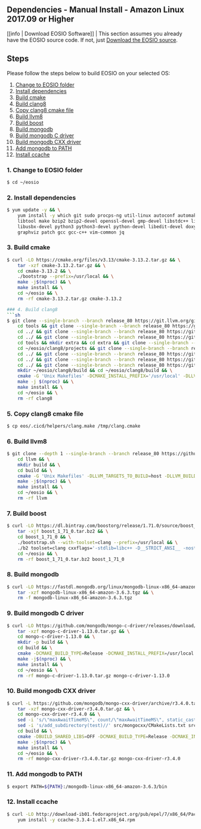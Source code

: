 ## Dependencies - Manual Install - Amazon Linux 2017.09 or Higher

[[info | Download EOSIO Software]]
| This section assumes you already have the EOSIO source code. If not, just [Download the EOSIO source](../../../../01_build-from-source/01_download-eosio-source.md).

<!--
# download and run base docker image
```
docker pull amazonlinux:2.0.20190508
docker run -it amazonlinux:2.0.20190508
```

# download eosio
```
mkdir -p ~/eosio && cd ~/eosio
git clone --recursive --single-branch -b release/2.0.x https://github.com/EOSIO/eos.git
```
-->

## Steps

Please follow the steps below to build EOSIO on your selected OS:

1. [Change to EOSIO folder](#1-change-to-eosio-folder)
2. [Install dependencies](#2-install-dependencies)
3. [Build cmake](#3-build-cmake)
4. [Build clang8](#5-build-clang8)
5. [Copy clang8 cmake file](#6-copy-clang8-cmake-file)
6. [Build llvm8](#7-build-llvm8)
7. [Build boost](#8-build-boost)
8. [Build mongodb](#9-build-mongodb)
9. [Build mongodb C driver](#10-build-mongodb-c-driver)
10. [Build mongodb CXX driver](#11-build-mongodb-cxx-driver)
11. [Add mongodb to PATH](#12-add-mongodb-to-path)
12. [Install ccache](#13-install-ccache)

### 1. Change to EOSIO folder
```sh
$ cd ~/eosio
```

### 2. Install dependencies
```sh
$ yum update -y && \
    yum install -y which git sudo procps-ng util-linux autoconf automake \
    libtool make bzip2 bzip2-devel openssl-devel gmp-devel libstdc++ libcurl-devel \
    libusbx-devel python3 python3-devel python-devel libedit-devel doxygen \
    graphviz patch gcc gcc-c++ vim-common jq
```

### 3. Build cmake
```sh
$ curl -LO https://cmake.org/files/v3.13/cmake-3.13.2.tar.gz && \
    tar -xzf cmake-3.13.2.tar.gz && \
    cd cmake-3.13.2 && \
    ./bootstrap --prefix=/usr/local && \
    make -j$(nproc) && \
    make install && \
    cd ~/eosio && \
    rm -rf cmake-3.13.2.tar.gz cmake-3.13.2

### 4. Build clang8
```sh
$ git clone --single-branch --branch release_80 https://git.llvm.org/git/llvm.git clang8 && cd clang8 && git checkout 18e41dc && \
    cd tools && git clone --single-branch --branch release_80 https://git.llvm.org/git/lld.git && cd lld && git checkout d60a035 && \
    cd ../ && git clone --single-branch --branch release_80 https://git.llvm.org/git/polly.git && cd polly && git checkout 1bc06e5 && \
    cd ../ && git clone --single-branch --branch release_80 https://git.llvm.org/git/clang.git clang && cd clang && git checkout a03da8b && \
    cd tools && mkdir extra && cd extra && git clone --single-branch --branch release_80 https://git.llvm.org/git/clang-tools-extra.git && cd clang-tools-extra && git checkout 6b34834 && \
    cd ~/eosio/clang8/projects && git clone --single-branch --branch release_80 https://git.llvm.org/git/libcxx.git && cd libcxx && git checkout 1853712 && \
    cd ../ && git clone --single-branch --branch release_80 https://git.llvm.org/git/libcxxabi.git && cd libcxxabi && git checkout d7338a4 && \
    cd ../ && git clone --single-branch --branch release_80 https://git.llvm.org/git/libunwind.git && cd libunwind && git checkout 57f6739 && \
    cd ../ && git clone --single-branch --branch release_80 https://git.llvm.org/git/compiler-rt.git && cd compiler-rt && git checkout 5bc7979 && \
    mkdir ~/eosio/clang8/build && cd ~/eosio/clang8/build && \
    cmake -G 'Unix Makefiles' -DCMAKE_INSTALL_PREFIX='/usr/local' -DLLVM_BUILD_EXTERNAL_COMPILER_RT=ON -DLLVM_BUILD_LLVM_DYLIB=ON -DLLVM_ENABLE_LIBCXX=ON -DLLVM_ENABLE_RTTI=ON -DLLVM_INCLUDE_DOCS=OFF -DLLVM_OPTIMIZED_TABLEGEN=ON -DLLVM_TARGETS_TO_BUILD=X86 -DCMAKE_BUILD_TYPE=Release .. && \
    make -j $(nproc) && \
    make install && \
    cd ~/eosio && \
    rm -rf clang8
```

### 5. Copy clang8 cmake file
```sh
$ cp eos/.cicd/helpers/clang.make /tmp/clang.cmake
```

### 6. Build llvm8
```sh
$ git clone --depth 1 --single-branch --branch release_80 https://github.com/llvm-mirror/llvm.git llvm && \
    cd llvm && \
    mkdir build && \
    cd build && \
    cmake -G 'Unix Makefiles' -DLLVM_TARGETS_TO_BUILD=host -DLLVM_BUILD_TOOLS=false -DLLVM_ENABLE_RTTI=1 -DCMAKE_BUILD_TYPE=Release -DCMAKE_INSTALL_PREFIX=/usr/local -DCMAKE_TOOLCHAIN_FILE='/tmp/clang.cmake' -DCMAKE_EXE_LINKER_FLAGS=-pthread -DCMAKE_SHARED_LINKER_FLAGS=-pthread -DLLVM_ENABLE_PIC=NO .. && \
    make -j$(nproc) && \
    make install && \
    cd ~/eosio && \
    rm -rf llvm
```

### 7. Build boost
```sh
$ curl -LO https://dl.bintray.com/boostorg/release/1.71.0/source/boost_1_71_0.tar.bz2 && \
    tar -xjf boost_1_71_0.tar.bz2 && \
    cd boost_1_71_0 && \
    ./bootstrap.sh --with-toolset=clang --prefix=/usr/local && \
    ./b2 toolset=clang cxxflags='-stdlib=libc++ -D__STRICT_ANSI__ -nostdinc++ -I/usr/local/include/c++/v1 -D_FORTIFY_SOURCE=2 -fstack-protector-strong -fpie' linkflags='-stdlib=libc++ -pie' link=static threading=multi --with-iostreams --with-date_time --with-filesystem --with-system --with-program_options --with-chrono --with-test -q -j$(nproc) install && \
    cd ~/eosio && \
    rm -rf boost_1_71_0.tar.bz2 boost_1_71_0
```

### 8. Build mongodb
```sh
$ curl -LO https://fastdl.mongodb.org/linux/mongodb-linux-x86_64-amazon-3.6.3.tgz && \
    tar -xzf mongodb-linux-x86_64-amazon-3.6.3.tgz && \
    rm -f mongodb-linux-x86_64-amazon-3.6.3.tgz
```

### 9. Build mongodb C driver
```sh
$ curl -LO https://github.com/mongodb/mongo-c-driver/releases/download/1.13.0/mongo-c-driver-1.13.0.tar.gz && \
    tar -xzf mongo-c-driver-1.13.0.tar.gz && \
    cd mongo-c-driver-1.13.0 && \
    mkdir -p build && \
    cd build && \
    cmake -DCMAKE_BUILD_TYPE=Release -DCMAKE_INSTALL_PREFIX=/usr/local -DENABLE_BSON=ON -DENABLE_SSL=OPENSSL -DENABLE_AUTOMATIC_INIT_AND_CLEANUP=OFF -DENABLE_STATIC=ON -DENABLE_ICU=OFF -DENABLE_SNAPPY=OFF  -DCMAKE_TOOLCHAIN_FILE='/tmp/clang.cmake' .. && \
    make -j$(nproc) && \
    make install && \
    cd ~/eosio && \
    rm -rf mongo-c-driver-1.13.0.tar.gz mongo-c-driver-1.13.0
```

### 10. Build mongodb CXX driver
```sh
$ curl -L https://github.com/mongodb/mongo-cxx-driver/archive/r3.4.0.tar.gz -o mongo-cxx-driver-r3.4.0.tar.gz && \
    tar -xzf mongo-cxx-driver-r3.4.0.tar.gz && \
    cd mongo-cxx-driver-r3.4.0 && \
    sed -i 's/\"maxAwaitTimeMS\", count/\"maxAwaitTimeMS\", static_cast<int64_t>(count)/' src/mongocxx/options/change_stream.cpp && \
    sed -i 's/add_subdirectory(test)//' src/mongocxx/CMakeLists.txt src/bsoncxx/CMakeLists.txt && \
    cd build && \
    cmake -DBUILD_SHARED_LIBS=OFF -DCMAKE_BUILD_TYPE=Release -DCMAKE_INSTALL_PREFIX=/usr/local  -DCMAKE_TOOLCHAIN_FILE='/tmp/clang.cmake' .. && \
    make -j$(nproc) && \
    make install && \
    cd ~/eosio && \
    rm -rf mongo-cxx-driver-r3.4.0.tar.gz mongo-cxx-driver-r3.4.0
```

### 11. Add mongodb to PATH
```sh
$ export PATH=${PATH}:/mongodb-linux-x86_64-amazon-3.6.3/bin
```

### 12. Install ccache
```sh
$ curl -LO http://download-ib01.fedoraproject.org/pub/epel/7/x86_64/Packages/c/ccache-3.3.4-1.el7.x86_64.rpm && \
    yum install -y ccache-3.3.4-1.el7.x86_64.rpm
```

<!--
# build eosio (not part of the final instructions)
bash -c "mkdir -p ~/eosio/eos/build && cd ~/eosio/eos/build && export PATH=/usr/lib64/ccache:\$PATH && cmake -DCMAKE_BUILD_TYPE='Release' -DBUILD_MONGO_DB_PLUGIN=true -DCMAKE_TOOLCHAIN_FILE=~/eosio/eos/.cicd/helpers/clang.make -DCMAKE_CXX_COMPILER_LAUNCHER=ccache .. && make"
-->

